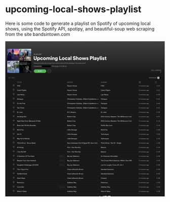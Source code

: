 # upcoming-local-shows-playlist
Here is some code to generate a playlist on Spotify of upcoming local shows, using the Spotify API, spotipy, and beautiful-soup web scraping from the site bandsintown.com


![Image description](https://github.com/sam-brady/upcoming-local-shows-playlist/blob/master/Screen%20Shot%202020-04-09%20at%209.00.33%20AM.png?raw=true)

